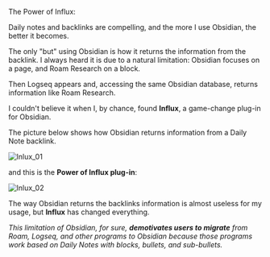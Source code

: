 The Power of Influx:

Daily notes and backlinks are compelling, and the more I use Obsidian, the better it becomes.

The only "but" using Obsidian is how it returns the information from the backlink. I always heard it is due to a natural limitation: Obsidian focuses on a page, and Roam Research on a block.

Then Logseq appears and, accessing the same Obsidian database, returns information like Roam Research.

I couldn't believe it when I, by chance, found **Influx**, a game-change plug-in for Obsidian.

The picture below shows how Obsidian returns information from a Daily Note backlink.

![Inlux_01](https://user-images.githubusercontent.com/64651477/199532835-edacb1b1-e500-439a-a45c-650cd6dd5c56.jpg)


and this is the **Power of Influx plug-in**:

![Inlux_02](https://user-images.githubusercontent.com/64651477/199532864-d6a533e7-e8ab-4a40-8ec8-fef9c2ba0e34.jpg)


The way Obsidian returns the backlinks information is almost useless for my usage, but **Influx** has changed everything.

*This limitation of Obsidian, for sure, **demotivates users to migrate** from Roam, Logseq, and other programs to Obsidian because those programs work based on Daily Notes with blocks, bullets, and sub-bullets.*

